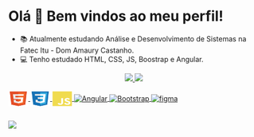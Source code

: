 # Olá 👋 Bem vindos ao meu perfil!
- 📚 Atualmente estudando Análise e Desenvolvimento de Sistemas na Fatec Itu - Dom Amaury Castanho.<br>
- 💻 Tenho estudado HTML, CSS, JS, Boostrap e Angular.
<div align="center">
  <a href="https://github.com/Rafa1922">
  <img height="150em" src="https://github-readme-stats.vercel.app/api?username=RafaGms&show_icons=true&theme=tokyonight&include_all_commits=true&count_private=true"/>
  <img height="140em" src="https://github-readme-stats.vercel.app/api/top-langs/?username=RafaGms&layout=compact&langs_count=7&theme=tokyonight"/>
</div>
  
<div style="display: inline_block"><br>
  <img align="center" alt="HTML" height="30" width="40" src="https://raw.githubusercontent.com/devicons/devicon/master/icons/html5/html5-original.svg">
  <img align="center" alt="CSS" height="30" width="40" src="https://raw.githubusercontent.com/devicons/devicon/master/icons/css3/css3-original.svg">
   <img align="center" alt="Rafa-Js" height="30" width="40" src="https://raw.githubusercontent.com/devicons/devicon/master/icons/javascript/javascript-plain.svg">
   <img align="center" alt="Angular" height="30" width="40" src="https://cdn.jsdelivr.net/gh/devicons/devicon/icons/angularjs/angularjs-original.svg">
   <img align="center" alt="Bootstrap" height="30" width="40" src="https://cdn.jsdelivr.net/gh/devicons/devicon/icons/bootstrap/bootstrap-original.svg">
   <img align="center" src="https://www.vectorlogo.zone/logos/figma/figma-icon.svg" alt="figma" width="30" height="40"/>
</div>
  
  ##
  
  <div>
  <a href="https://www.linkedin.com/in/rafaelgms0/" target="_blank"><img src="https://img.shields.io/badge/-LinkedIn-%230077B5?style=for-the-badge&logo=linkedin&logoColor=white" target="_blank"></a>
  </div>


